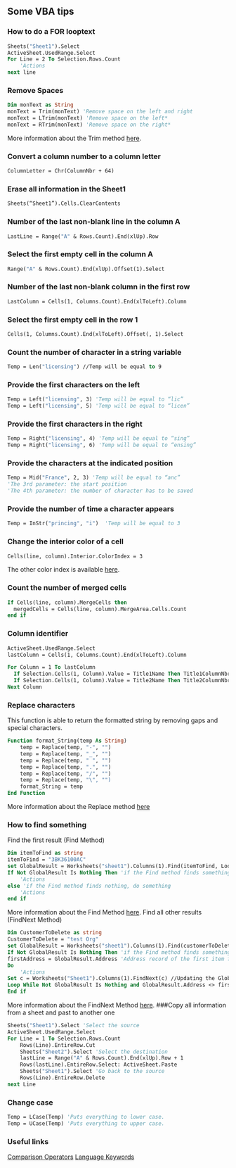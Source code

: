 ## Some VBA tips

### How to do a FOR looptext
```vb
Sheets("Sheet1").Select
ActiveSheet.UsedRange.Select
For Line = 2 To Selection.Rows.Count
    'Actions
next line
```
### Remove Spaces
```vb
Dim monText as String
monText = Trim(monText) 'Remove space on the left and right
monText = LTrim(monText) 'Remove space on the left*
monText = RTrim(monText) 'Remove space on the right*
```
More information about the Trim method [here](https://msdn.microsoft.com/en-us/library/h9wz3dez).
### Convert a column number to a column letter
```vb
ColumnLetter = Chr(ColumnNbr + 64)
```
### Erase all information in the Sheet1
```vb
Sheets(“Sheet1”).Cells.ClearContents
```
### Number of the last non-blank line in the column A
```vb
LastLine = Range("A" & Rows.Count).End(xlUp).Row
```
### Select the first empty cell in the column A
```vb
Range("A" & Rows.Count).End(xlUp).Offset(1).Select
```
### Number of the last non-blank column in the first row
```vb
LastColumn = Cells(1, Columns.Count).End(xlToLeft).Column
```
### Select the first empty cell in the row 1
```vb
Cells(1, Columns.Count).End(xlToLeft).Offset(, 1).Select
```
### Count the number of character in a string variable
```vb
Temp = Len("licensing") //Temp will be equal to 9
```
### Provide the first characters on the left
```vb
Temp = Left("licensing", 3) 'Temp will be equal to “lic”
Temp = Left("licensing", 5) 'Temp will be equal to “licen”
```
### Provide the first characters in the right
```vb
Temp = Right("licensing", 4) 'Temp will be equal to “sing”
Temp = Right("licensing", 6) 'Temp will be equal to “ensing”
```
### Provide the characters at the indicated position
```vb
Temp = Mid("France", 2, 3) 'Temp will be equal to “anc”
'The 3rd parameter: the start position
'The 4th parameter: the number of character has to be saved
```
### Provide the number of time a character appears
```vb
Temp = InStr("princing", "i")  'Temp will be equal to 3
```
### Change the interior color of a cell
```vb
Cells(line, column).Interior.ColorIndex = 3
```
The other color index is available [here](https://msdn.microsoft.com/en-us/library/office/ff840443.aspx).
### Count the number of merged cells
```vb
If Cells(line, column).MergeCells then
  mergedCells = Cells(line, column).MergeArea.Cells.Count
end if
```
### Column identifier
```vb
ActiveSheet.UsedRange.Select
lastColumn = Cells(1, Columns.Count).End(xlToLeft).Column

For Column = 1 To lastColumn
  If Selection.Cells(1, Column).Value = Title1Name Then Title1ColumnNbr = Column
  If Selection.Cells(1, Column).Value = Title2Name Then Title2ColumnNbr = Column
Next Column
```
### Replace characters
This function is able to return the formatted string by removing gaps and special characters.
```vb
Function format_String(temp As String)
    temp = Replace(temp, "-", "")
    temp = Replace(temp, "_", "")
    temp = Replace(temp, " ", "")
    temp = Replace(temp, ".", "")
    temp = Replace(temp, "/", "")
    temp = Replace(temp, "\", "")
    format_String = temp
End Function
```
More information about the Replace method [here](https://msdn.microsoft.com/en-us/library/bt3szac5)
### How to find something
Find the first result (Find Method)
```vb
Dim itemToFind as string
itemToFind = "3BK36100AC"
set GlobalResult = Worksheets("sheet1").Columns(1).Find(itemToFind, LookIn:=xlValues, LookAt:=xlPart)
If Not GlobalResult Is Nothing Then 'if the Find method finds something, do something
    'Actions
else 'if the Find method finds nothing, do something
    'Actions
end if
```
More information about the Find Method [here](
https://msdn.microsoft.com/en-us/library/office/ff839746.aspx?f=255&mspperror=-2147217396).
Find all other results (FindNext Method)
```vb
Dim CustomerToDelete as string
CustomerToDelete = "test Org"
set GlobalResult = Worksheets("sheet1").Columns(1).Find(customerToDelete, LookIn:=xlValues, LookAt:=xlPart)
If Not GlobalResult Is Nothing Then 'if the Find method finds something, do something
firstAddress = GlobalResult.Address 'Address record of the first item found to avoid infinite loops
Do
    'Actions
Set c = Worksheets("Sheet1").Columns(1).FindNext(c) //Updating the GlobalResult variable with the FindNext method
Loop While Not GlobalResult Is Nothing and GlobalResult.Address <> firstAddress
End if
```
More information about the FindNext Method [here](
https://msdn.microsoft.com/en-us/library/office/ff196143.aspx).
###Copy all information from a sheet and past to another one
```vb
Sheets("Sheet1").Select 'Select the source
ActiveSheet.UsedRange.Select
For Line = 1 To Selection.Rows.Count
	Rows(Line).EntireRow.Cut
	Sheets("Sheet2").Select 'Select the destination
	lastLine = Range("A" & Rows.Count).End(xlUp).Row + 1
	Rows(lastLine).EntireRow.Select: ActiveSheet.Paste
	Sheets("Sheet1").Select 'Go back to the source
	Rows(Line).EntireRow.Delete
next Line
```
### Change case
```vb
Temp = LCase(Temp) 'Puts everything to lower case.
Temp = UCase(Temp) 'Puts everything to upper case.
```
### Useful links
[Comparison Operators](https://msdn.microsoft.com/en-us/library/215yacb6)
[Language Keywords](https://msdn.microsoft.com/en-us/library/ksh7h19t)
